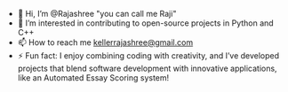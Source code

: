 - 👋 Hi, I’m @Rajashree "you can call me Raji"
- 👀 I’m interested in contributing to open-source projects in Python and C++
- 📫 How to reach me kellerrajashree@gmail.com
- ⚡ Fun fact: I enjoy combining coding with creativity, and I’ve developed projects that blend software development with innovative applications, like an Automated Essay Scoring system!

<!---
Raji-art999/Raji-art999 is a ✨ special ✨ repository because its `README.md` (this file) appears on your GitHub profile.
You can click the Preview link to take a look at your changes.
--->
